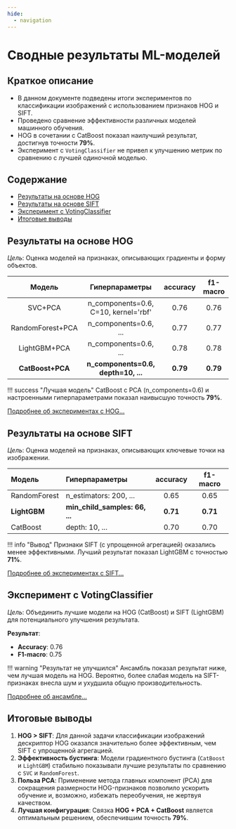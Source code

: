 ```yaml
---
hide:
  - navigation
---
```


# Сводные результаты ML-моделей

## Краткое описание
- В данном документе подведены итоги экспериментов по классификации изображений с использованием признаков HOG и SIFT.
- Проведено сравнение эффективности различных моделей машинного обучения.
- HOG в сочетании с CatBoost показал наилучший результат, достигнув точности **79%**.
- Эксперимент с `VotingClassifier` не привел к улучшению метрик по сравнению с лучшей одиночной моделью.

## Содержание
- [Результаты на основе HOG](#результаты-на-основе-hog)
- [Результаты на основе SIFT](#результаты-на-основе-sift)
- [Эксперимент с VotingClassifier](#эксперимент-с-votingclassifier)
- [Итоговые выводы](#итоговые-выводы)

## Результаты на основе HOG
*Цель*: Оценка моделей на признаках, описывающих градиенты и форму объектов.

|Модель|Гиперпараметры|accuracy|f1-macro|
|:----:|:----:|:----:|:----:|
|SVC+PCA|n_components=0.6, C=10, kernel='rbf'|0.76|0.76|
|RandomForest+PCA|n_components=0.6, ...|0.77|0.77|
|LightGBM+PCA|n_components=0.6, ...|0.78|0.78|
|**CatBoost+PCA**|**n_components=0.6, depth=10, ...**|**0.79**|**0.79**|

!!! success "Лучшая модель"
    CatBoost с PCA (n_components=0.6) и настроенными гиперпараметрами показал наивысшую точность **79%**.

[Подробнее об экспериментах с HOG...](HOG_experimets_2.md)

## Результаты на основе SIFT
*Цель*: Оценка моделей на признаках, описывающих ключевые точки на изображении.

| Модель | Гиперпараметры | accuracy | f1-macro |
|:---|:---|:---:|:---:|
| RandomForest | n_estimators: 200, ... | 0.65 | 0.65 |
| **LightGBM** | **min_child_samples: 66, ...** | **0.71** | **0.71** |
| CatBoost | depth: 10, ... | 0.70 | 0.70 |

!!! info "Вывод"
    Признаки SIFT (с упрощенной агрегацией) оказались менее эффективными. Лучший результат показал LightGBM с точностью **71%**.

[Подробнее об экспериментах с SIFT...](SIFT_experiments.md)

## Эксперимент с VotingClassifier
*Цель*: Объединить лучшие модели на HOG (CatBoost) и SIFT (LightGBM) для потенциального улучшения результата.

**Результат**:
- **Accuracy**: 0.76
- **F1-macro**: 0.75

!!! warning "Результат не улучшился"
    Ансамбль показал результат ниже, чем лучшая модель на HOG. Вероятно, более слабая модель на SIFT-признаках внесла шум и ухудшила общую производительность.

[Подробнее об ансамбле...](ML_voting_model.md)

## Итоговые выводы
1.  **HOG > SIFT**: Для данной задачи классификации изображений дескриптор HOG оказался значительно более эффективным, чем SIFT с упрощенной агрегацией.
2.  **Эффективность бустинга**: Модели градиентного бустинга (`CatBoost` и `LightGBM`) стабильно показывали лучшие результаты по сравнению с `SVC` и `RandomForest`.
3.  **Польза PCA**: Применение метода главных компонент (PCA) для сокращения размерности HOG-признаков позволило ускорить обучение и, возможно, избежать переобучения, не жертвуя качеством.
4.  **Лучшая конфигурация**: Связка **HOG + PCA + CatBoost** является оптимальным решением, обеспечившим точность **79%**.
